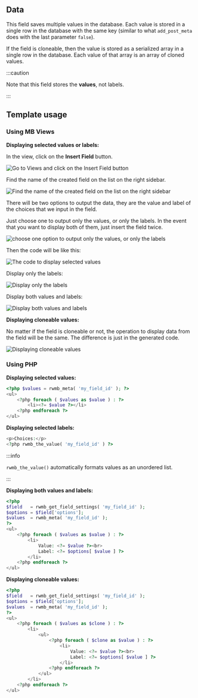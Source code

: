 ## Data

This field saves multiple values in the database. Each value is stored in a single row in the database with the same key (similar to what `add_post_meta` does with the last parameter `false`).

If the field is cloneable, then the value is stored as a serialized array in a single row in the database. Each value of that array is an array of cloned values.

:::caution

Note that this field stores the **values**, not labels.

:::

## Template usage

### Using MB Views

**Displaying selected values or labels:**

In the view, click on the **Insert Field** button.

![Go to Views and click on the Insert Field button](https://i.imgur.com/J74Rkam.png)

Find the name of the created field on the list on the right sidebar.

![Find the name of the created field on the list on the right sidebar](https://i.imgur.com/rEK9Eqm.png)

There will be two options to output the data, they are the value and label of the choices that we input in the field.

Just choose one to output only the values, or only the labels. In the event that you want to display both of them, just insert the field twice.

![choose one option to output only the values, or only the labels](https://i.imgur.com/cI8asuN.png)

Then the code will be like this:

![The code to display selected values](https://i.imgur.com/Oaan9xt.png)

Display only the labels:

![Display only the labels](https://i.imgur.com/QnDwhsM.gif)

Display both values and labels:

![Display both values and labels](https://i.imgur.com/2dPnl1G.gif)

**Displaying cloneable values:**

No matter if the field is cloneable or not, the operation to display data from the field will be the same. The difference is just in the generated code.

![Displaying cloneable values](https://i.imgur.com/mmnSFFj.gif)

### Using PHP

**Displaying selected values:**

```php
<?php $values = rwmb_meta( 'my_field_id' ); ?>
<ul>
    <?php foreach ( $values as $value ) : ?>
        <li><?= $value ?></li>
    <?php endforeach ?>
</ul>
```

**Displaying selected labels:**

```php
<p>Choices:</p>
<?php rwmb_the_value( 'my_field_id' ) ?>
```

:::info

`rwmb_the_value()` automatically formats values as an unordered list.

:::

**Displaying both values and labels:**

```php
<?php
$field   = rwmb_get_field_settings( 'my_field_id' );
$options = $field['options'];
$values  = rwmb_meta( 'my_field_id' );
?>
<ul>
    <?php foreach ( $values as $value ) : ?>
        <li>
            Value: <?= $value ?><br>
            Label: <?= $options[ $value ] ?>
        </li>
    <?php endforeach ?>
</ul>
```

**Displaying cloneable values:**

```php
<?php
$field   = rwmb_get_field_settings( 'my_field_id' );
$options = $field['options'];
$values  = rwmb_meta( 'my_field_id' );
?>
<ul>
    <?php foreach ( $values as $clone ) : ?>
        <li>
            <ul>
                <?php foreach ( $clone as $value ) : ?>
                    <li>
                        Value: <?= $value ?><br>
                        Label: <?= $options[ $value ] ?>
                    </li>
                <?php endforeach ?>
            </ul>
        </li>
    <?php endforeach ?>
</ul>
```
